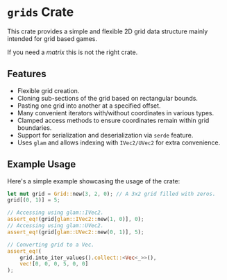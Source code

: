 # `grids` Crate

This crate provides a simple and flexible 2D grid data structure mainly intended for grid based games.

If you need a _matrix_ this is not the right crate.

## Features

- Flexible grid creation.
- Cloning sub-sections of the grid based on rectangular bounds.
- Pasting one grid into another at a specified offset.
- Many convenient iterators with/without coordinates in various types.
- Clamped access methods to ensure coordinates remain within grid boundaries.
- Support for serialization and deserialization via `serde` feature.
- Uses `glam` and allows indexing with `IVec2/UVec2` for extra convenience.

## Example Usage

Here's a simple example showcasing the usage of the crate:

```rust
let mut grid = Grid::new(3, 2, 0); // A 3x2 grid filled with zeros.
grid[(0, 1)] = 5;

// Accessing using glam::IVec2.
assert_eq!(grid[glam::IVec2::new(1, 0)], 0);
// Accessing using glam::UVec2.
assert_eq!(grid[glam::UVec2::new(0, 1)], 5);

// Converting grid to a Vec.
assert_eq!(
    grid.into_iter_values().collect::<Vec<_>>(),
    vec![0, 0, 0, 5, 0, 0]
);
```
